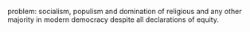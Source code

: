problem: socialism, populism and domination of religious and any other majority in modern democracy despite all declarations of equity.

